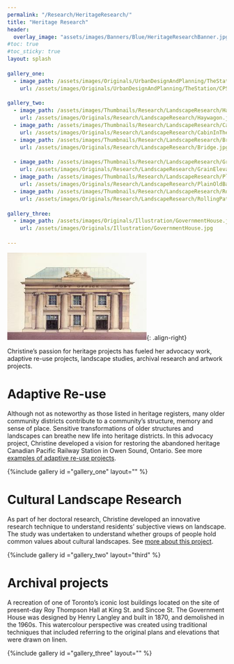```yaml
---
permalink: "/Research/HeritageResearch/"
title: "Heritage Research"
header:
  overlay_image: "assets/images/Banners/Blue/HeritageResearchBanner.jpg"
#toc: true
#toc_sticky: true
layout: splash

gallery_one:
  - image_path: /assets/images/Originals/UrbanDesignAndPlanning/TheStation/CPStationAfter.jpg
    url: /assets/images/Originals/UrbanDesignAndPlanning/TheStation/CPStationAfter.jpg

gallery_two:
  - image_path: /assets/images/Thumbnails/Research/LandscapeResearch/Haywagon.jpg
    url: /assets/images/Originals/Research/LandscapeResearch/Haywagon.jpg
  - image_path: /assets/images/Thumbnails/Research/LandscapeResearch/CabinInTheWoods.jpg
    url: /assets/images/Originals/Research/LandscapeResearch/CabinInTheWoods.jpg
  - image_path: /assets/images/Thumbnails/Research/LandscapeResearch/Bridge.jpg
    url: /assets/images/Originals/Research/LandscapeResearch/Bridge.jpg

  - image_path: /assets/images/Thumbnails/Research/LandscapeResearch/GrainElevator.jpg
    url: /assets/images/Originals/Research/LandscapeResearch/GrainElevator.jpg
  - image_path: /assets/images/Thumbnails/Research/LandscapeResearch/PlainOldBarn.jpg
    url: /assets/images/Originals/Research/LandscapeResearch/PlainOldBarn.jpg
  - image_path: /assets/images/Thumbnails/Research/LandscapeResearch/RollingPatchworkFields.jpg
    url: /assets/images/Originals/Research/LandscapeResearch/RollingPatchworkFields.jpg

gallery_three:
  - image_path: /assets/images/Originals/Illustration/GovernmentHouse.jpg
    url: /assets/images/Originals/Illustration/GovernmentHouse.jpg

---
```


![](/assets/images/Thumbnails/Illustration/10TorontoStreetSquare.jpg){: .align-right}

Christine’s passion for heritage projects has fueled her advocacy work,
adaptive re-use projects, landscape studies, archival research and artwork
projects.

# Adaptive Re-use

Although not as noteworthy as those listed in heritage registers, many older
community districts contribute to a community’s structure, memory and sense of
place. Sensitive transformations of older structures and landscapes can breathe
new life into heritage districts. In this advocacy project, Christine developed
a vision for restoring the abandoned heritage Canadian Pacific Railway Station
in Owen Sound, Ontario. See more
[examples of adaptive re-use projects](/UrbanDesignAndPlanning/AdaptiveReUseConcepts/).

{%include gallery id ="gallery_one" layout="" %}

# Cultural Landscape Research

As part of her doctoral research, Christine developed an innovative research
technique to understand residents’ subjective views on landscape. The study was
undertaken to understand whether groups of people hold common values about
cultural landscapes. See [more about this project](/Research/LandscapeResearch/).

{%include gallery id ="gallery_two" layout="third" %}

# Archival projects

A recreation of one of Toronto’s iconic lost buildings located on the site of
present-day Roy Thompson Hall at King St. and Sincoe St. The Government House
was designed by Henry Langley and built in 1870, and demolished in the 1960s.
This watercolour perspective was created using traditional techniques that
included referring to the original plans and elevations that were drawn on linen.

{%include gallery id ="gallery_three" layout="" %}
